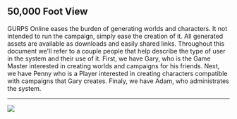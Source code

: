 ## 50,000 Foot View
GURPS Online eases the burden of generating worlds and characters. It not intended to run the campaign, simply ease the creation of it.  All generated assets are available as downloads and easily shared links. Throughout this document we'll refer to a couple people that help describe the type of user in the system and their use of it. First, we have Gary, who is the Game Master interested in creating worlds and campaigns for his friends. Next, we have Penny who is a Player interested in creating characters compatible with campaigns that Gary creates. Finaly, we have Adam, who administrates the system.

---

![](embed:system-context)

